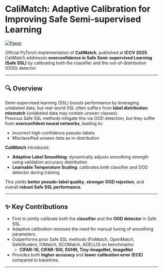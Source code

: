 # CaliMatch: Adaptive Calibration for Improving Safe Semi-supervised Learning

[![Paper](https://img.shields.io/badge/ICCV-2025-blue)](https://arxiv.org/abs/2508.00922)

Official PyTorch implementation of **CaliMatch**, published at **ICCV 2025**.  
CaliMatch addresses **overconfidence in Safe Semi-supervised Learning (Safe SSL)** by calibrating both the classifier and the out-of-distribution (OOD) detector.

---

## 🔍 Overview
Semi-supervised learning (SSL) boosts performance by leveraging unlabeled data, but real-world SSL often suffers from **label distribution mismatch** (unlabeled data may contain unseen classes).  
Previous Safe SSL methods mitigate this via OOD detection, but they suffer from **overconfident neural networks**, leading to:

- Incorrect high-confidence pseudo-labels  
- Misclassified unseen data as in-distribution  

**CaliMatch** introduces:
- **Adaptive Label Smoothing**: dynamically adjusts smoothing strength using validation accuracy distribution  
- **Learnable Temperature Scaling**: calibrates both classifier and OOD detector during training  

This yields **better pseudo-label quality**, **stronger OOD rejection**, and overall **robust Safe SSL performance**.

---

## ✨ Key Contributions
- First to jointly calibrate both the **classifier** and the **OOD detector** in Safe SSL.  
- Adaptive calibration removes the need for manual tuning of smoothing parameters.  
- Outperforms prior Safe SSL methods (FixMatch, OpenMatch, SafeStudent, IOMatch, SCOMatch, ADELLO) on benchmarks:  
  - **CIFAR-10, CIFAR-100, SVHN, Tiny-ImageNet, ImageNet**  
- Provides both **higher accuracy** and **lower calibration error (ECE)** compared to baselines.

---
